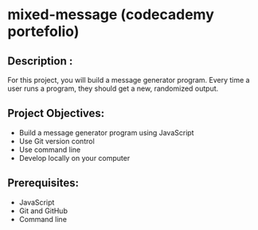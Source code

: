 # mixed-message (codecademy portefolio)

## Description :
For this project, you will build a message generator program. Every time a user runs a program, they should get a new, randomized output.

## Project Objectives:
* Build a message generator program using JavaScript
* Use Git version control
* Use command line
* Develop locally on your computer

## Prerequisites:
* JavaScript
* Git and GitHub
* Command line
